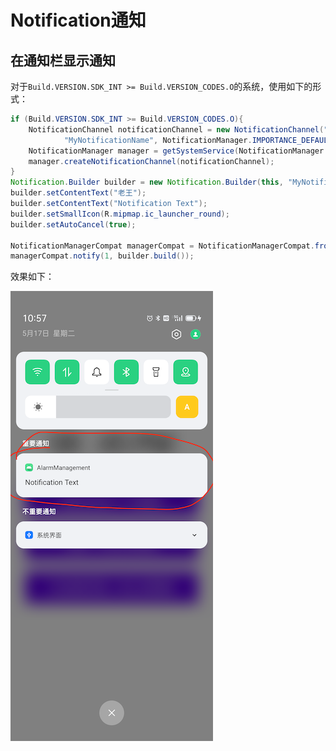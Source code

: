 # Notification通知



## 在通知栏显示通知

对于`Build.VERSION.SDK_INT >= Build.VERSION_CODES.O`的系统，使用如下的形式：

```java
if (Build.VERSION.SDK_INT >= Build.VERSION_CODES.O){
    NotificationChannel notificationChannel = new NotificationChannel("MyNotificationId",
            "MyNotificationName", NotificationManager.IMPORTANCE_DEFAULT);
    NotificationManager manager = getSystemService(NotificationManager.class);
    manager.createNotificationChannel(notificationChannel);
}
Notification.Builder builder = new Notification.Builder(this, "MyNotificationId");
builder.setContentText("老王");
builder.setContentText("Notification Text");
builder.setSmallIcon(R.mipmap.ic_launcher_round);
builder.setAutoCancel(true);

NotificationManagerCompat managerCompat = NotificationManagerCompat.from(this);
managerCompat.notify(1, builder.build());
```

效果如下：

![078](https://github.com/winfredzen/Android-Basic/blob/master/基础知识/images/078.png)
